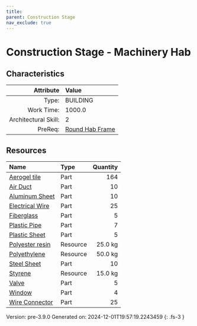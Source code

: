 ```yaml
---
title: 
parent: Construction Stage
nav_exclude: true
---
```

# Construction Stage - Machinery Hab


## Characteristics

| Attribute      | Value |
|--------:|:------|
|Type:|BUILDING|
|Work Time:|1000.0|
|Architectural Skill:|2|
|PreReq:|[Round Hab Frame](../construction/round-hab-frame.html)|

## Resources

| Name | Type | Quantity |
|:-----|:-----|-----:|
|[Aerogel tile](../part/aerogel-tile.html)|Part|164|
|[Air Duct](../part/air-duct.html)|Part|10|
|[Aluminum Sheet](../part/aluminum-sheet.html)|Part|10|
|[Electrical Wire](../part/electrical-wire.html)|Part|25|
|[Fiberglass](../part/fiberglass.html)|Part|5|
|[Plastic Pipe](../part/plastic-pipe.html)|Part|7|
|[Plastic Sheet](../part/plastic-sheet.html)|Part|5|
|[Polyester resin](../resource/polyester-resin.html)|Resource|25.0 kg|
|[Polyethylene](../resource/polyethylene.html)|Resource|50.0 kg|
|[Steel Sheet](../part/steel-sheet.html)|Part|10|
|[Styrene](../resource/styrene.html)|Resource|15.0 kg|
|[Valve](../part/valve.html)|Part|5|
|[Window](../part/window.html)|Part|4|
|[Wire Connector](../part/wire-connector.html)|Part|25|



Version: pre-3.9.0 Generated on: 2024-12-01T19:57:19.2243459
{: .fs-3 }